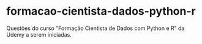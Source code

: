 # formacao-cientista-dados-python-r
Questões do curso "Formação Cientista de Dados com Python e R" da Udemy a serem iniciadas.
